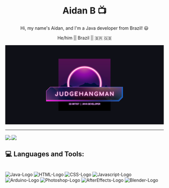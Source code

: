 
<h1 align="center">Aidan B 📺</h1>

<p align="center">Hi, my name's Aidan, and I'm a Java developer from Brazil! 😃</p>

<p align="center">
  He/him || Brazil || 🇧🇷 🇬🇧  
</p>

![judgehangman header image](img/judgehangman.png)


---
  <a href="https://github.com/judgehangman/judgehangman">
  <img align="center" height="150em"src="https://github-readme-stats.vercel.app/api?username=judgehangman&show_icons=true&theme=radical&include_all_commits=true&count_private=true"/>
  </a>
  <a href="https://github.com/judgehangman/">
  <img align="center" height="150em" src="https://github-readme-stats.vercel.app/api/top-langs/?username=judgehangman&layout=compact&langs_count=7&theme=radical"/>
  </a>
  
  ## 💻 Languages and Tools:
  
  <div style="display: inline_block"><br>          
    <img align="center" alt="Java-Logo" height="30" width="40" src="https://cdn.jsdelivr.net/gh/devicons/devicon/icons/java/java-original.svg">
    <img align="center" alt="HTML-Logo" height="30" width="40" src="https://cdn.jsdelivr.net/gh/devicons/devicon/icons/html5/html5-original.svg">
    <img align="center" alt="CSS-Logo" height="30" width="40" src="https://cdn.jsdelivr.net/gh/devicons/devicon/icons/css3/css3-original.svg">
    <img align="center" alt="Javascript-Logo" height="30" width="40" src="https://cdn.jsdelivr.net/gh/devicons/devicon/icons/javascript/javascript-original.svg">
    <img align="center" alt="Arduino-Logo" height="30" width="40" src="https://cdn.jsdelivr.net/gh/devicons/devicon/icons/arduino/arduino-original.svg">
    <img align="center" alt="Photoshop-Logo" height="30" width="40" src="https://cdn.jsdelivr.net/gh/devicons/devicon/icons/photoshop/photoshop-plain.svg">
    <img align="center" alt="AfterEffects-Logo" height="30" width="40" src="https://cdn.jsdelivr.net/gh/devicons/devicon/icons/aftereffects/aftereffects-original.svg">
    <img align="center" alt="Blender-Logo" height="30" width="40" src="https://cdn.jsdelivr.net/gh/devicons/devicon/icons/blender/blender-original.svg">
  </div>
